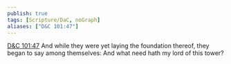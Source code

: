 ```yaml
---
publish: true
tags: [Scripture/DaC, noGraph]
aliases: ["D&C 101:47"]
---
```

[D&C 101:47](https://churchofjesuschrist.org/study/scriptures/dc-testament/dc/101?lang=eng&id=p47#p47) And while they were yet laying the foundation thereof, they began to say among themselves: And what need hath my lord of this tower?
